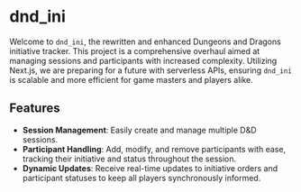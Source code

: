 # dnd_ini

Welcome to `dnd_ini`, the rewritten and enhanced Dungeons and Dragons initiative tracker. This project is a comprehensive overhaul aimed at managing sessions and participants with increased complexity. Utilizing Next.js, we are preparing for a future with serverless APIs, ensuring `dnd_ini` is scalable and more efficient for game masters and players alike.

## Features

- **Session Management**: Easily create and manage multiple D&D sessions.
- **Participant Handling**: Add, modify, and remove participants with ease, tracking their initiative and status throughout the session.
- **Dynamic Updates**: Receive real-time updates to initiative orders and participant statuses to keep all players synchronously informed.
